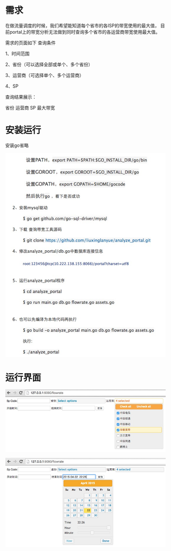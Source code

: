 # 需求

在做流量调度的时候，我们希望能知道每个省市的各ISP的带宽使用的最大值，
     目前portal上的带宽分析无法做到同时查询多个省市的各运营商带宽使用最大值。 

需求的页面如下
查询条件

1、时间范围   

2、省份（可以选择全部或单个、多个省份） 

3、运营商（可选择单个、多个运营商）   

4、SP

查询结果展示：

省份	运营商	SP	最大带宽

# 安装运行

安装go省略

![install](/pic/guide.png)

# 运行界面

![isp](/pic/isp.png)

![time](/pic/time.png)
